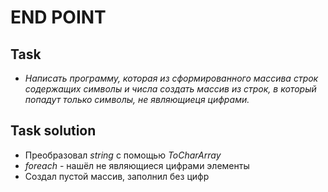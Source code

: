 # END POINT

## Task

- _Написать программу, которая из сформированного массива строк содержащих символы и числа создать массив из строк, в который попадут только символы, не являющиеця цифрами._

## Task solution

- Преобразовал _string_ с помощью _ToCharArray_
- _foreach_ - нашёл не являющиеся цифрами элементы
- Создал пустой массив, заполнил без цифр
